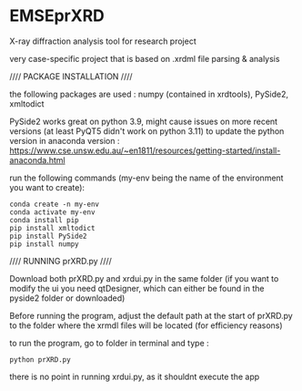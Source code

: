 # EMSEprXRD
X-ray diffraction analysis tool for research project

very case-specific project that is based on .xrdml file parsing & analysis


////
PACKAGE INSTALLATION
////

the following packages are used : numpy (contained in xrdtools), PySide2, xmltodict

PySide2 works great on python 3.9, might cause issues on more recent versions (at least PyQT5 didn't work on python 3.11)
to update the python version in anaconda version : https://www.cse.unsw.edu.au/~en1811/resources/getting-started/install-anaconda.html


run the following commands (my-env being the name of the environment you want to create):
    
    conda create -n my-env
    conda activate my-env
    conda install pip
    pip install xmltodict
    pip install PySide2
    pip install numpy



////
RUNNING prXRD.py
////

Download both prXRD.py and xrdui.py in the same folder (if you want to modify the ui you need qtDesigner, which can either be found in the pyside2 folder or downloaded)

Before running the program, adjust the default path at the start of prXRD.py to the folder where the xrmdl files will be located (for efficiency reasons)

to run the program, go to folder in terminal and type :
  
    python prXRD.py
    
there is no point in running xrdui.py, as it shouldnt execute the app

